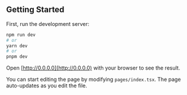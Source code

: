 ## Getting Started

First, run the development server:

```bash
npm run dev
# or
yarn dev
# or
pnpm dev
```

Open [http://0.0.0.0](http://0.0.0.0) with your browser to see the result.

You can start editing the page by modifying `pages/index.tsx`. The page auto-updates as you edit the file.
